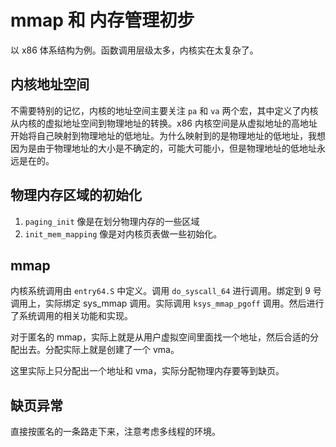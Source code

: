 # mmap 和 内存管理初步

以 x86 体系结构为例。函数调用层级太多，内核实在太复杂了。

## 内核地址空间

不需要特别的记忆，内核的地址空间主要关注 `pa` 和 `va` 两个宏，其中定义了内核从内核的虚拟地址空间到物理地址的转换。x86 内核空间是从虚拟地址的高地址开始将自己映射到物理地址的低地址。为什么映射到的是物理地址的低地址，我想因为是由于物理地址的大小是不确定的，可能大可能小，但是物理地址的低地址永远是在的。

## 物理内存区域的初始化

1. `paging_init` 像是在划分物理内存的一些区域
2. `init_mem_mapping` 像是对内核页表做一些初始化。

## mmap

内核系统调用由 `entry64.S` 中定义。调用 `do_syscall_64` 进行调用。绑定到 9 号调用上，实际绑定 sys_mmap 调用。实际调用 `ksys_mmap_pgoff` 调用。然后进行了系统调用的相关功能和实现。

对于匿名的 mmap，实际上就是从用户虚拟空间里面找一个地址，然后合适的分配出去。分配实际上就是创建了一个 vma。

这里实际上只分配出一个地址和 vma，实际分配物理内存要等到缺页。

## 缺页异常

直接按匿名的一条路走下来，注意考虑多线程的环境。


